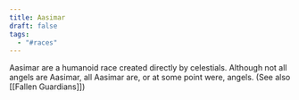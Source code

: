 ```yaml
---
title: Aasimar
draft: false
tags:
  - "#races"
---
```

 Aasimar are a humanoid race created directly by celestials. Although not all angels are Aasimar, all Aasimar are, or at some point were, angels.
(See also [[Fallen Guardians]])
